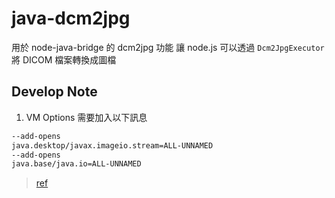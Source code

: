 # java-dcm2jpg
用於 node-java-bridge 的 dcm2jpg 功能
讓 node.js 可以透過 `Dcm2JpgExecutor` 將 DICOM 檔案轉換成圖檔

## Develop Note
1. VM Options 需要加入以下訊息
```bash
--add-opens
java.desktop/javax.imageio.stream=ALL-UNNAMED
--add-opens
java.base/java.io=ALL-UNNAMED
```
> [ref](https://github.com/dcm4che/dcm4che/issues/1403)
